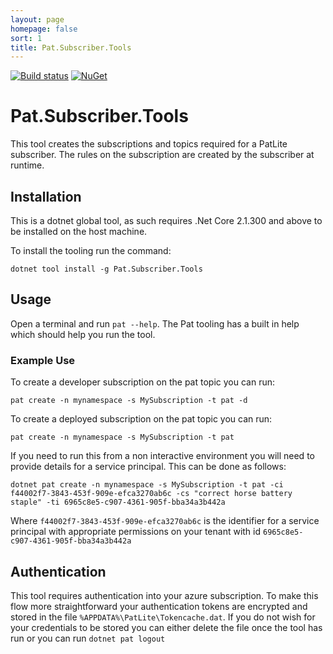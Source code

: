 ```yaml
---
layout: page
homepage: false
sort: 1
title: Pat.Subscriber.Tools
---
```

[![Build status](https://ci.appveyor.com/api/projects/status/2l8rylk32jvd82xm?svg=true)](https://ci.appveyor.com/project/ilivewithian/pat-subscriber-tools)
[![NuGet](https://img.shields.io/nuget/v/Pat.Subscriber.Tools.svg)](https://www.nuget.org/packages/Pat.Subscriber.Tools/)

# Pat.Subscriber.Tools

This tool creates the subscriptions and topics required for a PatLite subscriber. The rules on the subscription are created by the subscriber at runtime.

## Installation

This is a dotnet global tool, as such requires .Net Core 2.1.300 and above to be installed on the host machine.

To install the tooling run the command:

```
dotnet tool install -g Pat.Subscriber.Tools
```

## Usage

Open a terminal and run `pat --help`. The Pat tooling has a built in help which should help you run the tool.

### Example Use
To create a developer subscription on the pat topic you can run:
```
pat create -n mynamespace -s MySubscription -t pat -d
```

To create a deployed  subscription on the pat topic you can run:
```
pat create -n mynamespace -s MySubscription -t pat
```

If you need to run this from a non interactive environment you will need to provide details for a service principal. This can be done as follows:
```
dotnet pat create -n mynamespace -s MySubscription -t pat -ci f44002f7-3843-453f-909e-efca3270ab6c -cs "correct horse battery staple" -ti 6965c8e5-c907-4361-905f-bba34a3b442a
```

Where `f44002f7-3843-453f-909e-efca3270ab6c` is the identifier for a service principal with appropriate permissions on your tenant with id `6965c8e5-c907-4361-905f-bba34a3b442a`

## Authentication
This tool requires authentication into your azure subscription. To make this flow more straightforward your authentication tokens are encrypted and stored in the file `%APPDATA%\PatLite\Tokencache.dat`. If you do not wish for your credentials to be stored you can either delete the file once the tool has run or you can run `dotnet pat logout`